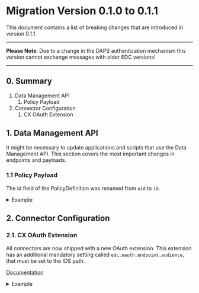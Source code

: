 # Migration Version 0.1.0 to 0.1.1

This document contains a list of breaking changes that are introduced in version 0.1.1.

---

**Please Note**:
Due to a change in the DAPS authentication mechanism this version cannot exchange messages with older EDC versions!

---

## 0. Summary

1. Data Management API
   1. Policy Payload
2. Connector Configuration
   1. CX OAuth Extension


## 1. Data Management API

It might be necessary to update applications and scripts that use the Data Management API. This section covers the most
important changes in endpoints and payloads.

### 1.1 Policy Payload

The id field of the PolicyDefinition was renamed from `uid` to `id`.

<details>

<summary>Example</summary>

Old Call
```json
{
    "uid": "1",
    "policy": {
        "prohibitions": [],
        "obligations": [],
        "permissions": [
            {
                "edctype": "dataspaceconnector:permission",
                "action": {
                    "type": "USE"
                },
                "constraints": []
            }
        ]
    }
}
```

New call
```json
{
    "id": "1",
    "policy": {
        "prohibitions": [],
        "obligations": [],
        "permissions": [
            {
                "edctype": "dataspaceconnector:permission",
                "action": {
                    "type": "USE"
                },
                "constraints": []
            }
        ]
    }
}
```

</details>

## 2. Connector Configuration
### 2.1. CX OAuth Extension

All connectors are now shipped with a new OAuth extension. This extension has an additional mandatory setting called `edc.oauth.endpoint.audience`, that must be set to the IDS path.

[Documentation](/edc-extensions/cx-oauth2/README.md)


<details>

<summary>Example</summary>

```
edc.oauth.endpoint.audience=http://plato-edc-controlplane:8282/api/v1/ids/data
```

</details>
